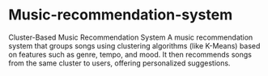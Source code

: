 # Music-recommendation-system
Cluster-Based Music Recommendation System
A music recommendation system that groups songs using clustering algorithms (like K-Means) based on features such as genre, tempo, and mood. It then recommends songs from the same cluster to users, offering personalized suggestions.
